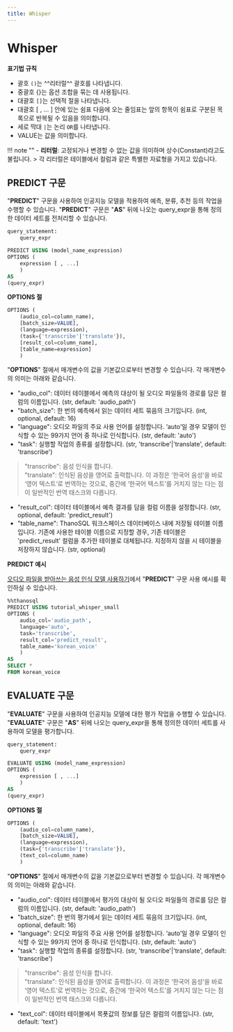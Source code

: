 ```yaml
---
title: Whisper
---
```


# __Whisper__

__표기법 규칙__

- 괄호 `()`는 ^^리터럴^^ 괄호를 나타냅니다.
- 중괄호 {}는 옵션 조합을 묶는 데 사용됩니다.
- 대괄호 `[]`는 선택적 절을 나타냅니다.
- 대괄호 [ , ... ] 안에 있는 쉼표 다음에 오는 줄임표는 앞의 항목이 쉼표로 구분된 
목록으로 반복될 수 있음을 의미합니다.
- 세로 막대 `|`는 논리 `OR`를 나타냅니다.
- VALUE는 값을 의미합니다.

!!! note ""
    - __리터럴__: 고정되거나 변경할 수 없는 값을 의미하며 상수(Constant)라고도 불립니다.
    > 각 리터럴은 테이블에서 컬럼과 같은 특별한 자료형을 가지고 있습니다.

## __PREDICT 구문__

"__PREDICT__" 구문을 사용하여 인공지능 모델을 적용하여 예측, 분류, 추천 등의 작업을 수행할 수 있습니다. "__PREDICT__" 구문은 "__AS__" 뒤에 나오는 query_expr을 통해 정의한 데이터 세트를 전처리할 수 있습니다.

```sql
query_statement:
    query_expr

PREDICT USING (model_name_expression)
OPTIONS (
    expression [ , ...]
    )
AS
(query_expr)
```

__OPTIONS 절__

```sql
OPTIONS (
    (audio_col=column_name),
    [batch_size=VALUE],
    (language=expression),
    (task={'transcribe'|'translate'}),
    [result_col=column_name],
    [table_name=expression]
    )
```

"__OPTIONS__" 절에서 매개변수의 값을 기본값으로부터 변경할 수 있습니다. 각 매개변수의 의미는 아래와 같습니다.

- "audio_col": 데이터 테이블에서 예측의 대상이 될 오디오 파일들의 경로를 담은 컬럼의 이름입니다. (str, default: 'audio_path')
- "batch_size": 한 번의 예측에서 읽는 데이터 세트 묶음의 크기입니다. (int, optional, default: 16)
- "language": 오디오 파일의 주요 사용 언어를 설정합니다. ‘auto’일 경우 모델이 인식할 수 있는 99가지 언어 중 하나로 인식합니다. (str, default: 'auto')
- "task": 실행할 작업의 종류를 설정합니다. (str, 'transcribe'|'translate', default: 'transcribe')
> "transcribe": 음성 인식을 합니다.  
> "translate": 인식된 음성을 영어로 출력합니다. 이 과정은 ‘한국어 음성‘을 바로 ‘영어 텍스트‘로 번역하는 것으로, 중간에 ‘한국어 텍스트’를 거치지 않는 다는 점이 일반적인 번역 태스크와 다릅니다.
- "result_col": 데이터 테이블에서 예측 결과를 담을 컬럼 이름을 설정합니다. (str, optional, default: 'predict_result')
- "table_name": ThanoSQL 워크스페이스 데이터베이스 내에 저장될 테이블 이름입니다. 기존에 사용한 테이블 이름으로 지정할 경우, 기존 테이블은 'predict_result' 컬럼을 추가한 테이블로 대체됩니다. 지정하지 않을 시 테이블을 저장하지 않습니다. (str, optional)

__PREDICT 예시__

[오디오 파일을 받아쓰는 음성 인식 모델 사용하기](/ko/tutorials/thanosql_ml/audio_recognition/speech_recognition2/)에서 "__PREDICT__" 구문 사용 예시를 확인하실 수 있습니다.

```sql
%%thanosql
PREDICT USING tutorial_whisper_small
OPTIONS (
    audio_col='audio_path',
    language='auto',
    task='transcribe',
    result_col='predict_result',
    table_name='korean_voice'
    )
AS
SELECT *
FROM korean_voice
```

## __EVALUATE 구문__

"__EVALUATE__" 구문을 사용하여 인공지능 모델에 대한 평가 작업을 수행할 수 있습니다. "__EVALUATE__" 구문은 "__AS__" 뒤에 나오는 query_expr을 통해 정의한 데이터 세트를 사용하여 모델을 평가합니다.

```sql
query_statement:
    query_expr

EVALUATE USING (model_name_expression)
OPTIONS (
    expression [ , ...]
    )
AS
(query_expr)
```

__OPTIONS 절__

```sql
OPTIONS (
    (audio_col=column_name),
    [batch_size=VALUE],
    (language=expression),
    (task={'transcribe'|'translate'}),
    (text_col=column_name)
    )
```

"__OPTIONS__" 절에서 매개변수의 값을 기본값으로부터 변경할 수 있습니다. 각 매개변수의 의미는 아래와 같습니다.

- "audio_col": 데이터 테이블에서 평가의 대상이 될 오디오 파일들의 경로를 담은 컬럼의 이름입니다. (str, default: 'audio_path')
- "batch_size": 한 번의 평가에서 읽는 데이터 세트 묶음의 크기입니다. (int, optional, default: 16)
- "language": 오디오 파일의 주요 사용 언어를 설정합니다. ‘auto’일 경우 모델이 인식할 수 있는 99가지 언어 중 하나로 인식합니다. (str, default: 'auto')
- "task": 실행할 작업의 종류를 설정합니다. (str, 'transcribe'|'translate', default: 'transcribe')
> "transcribe": 음성 인식을 합니다.  
> "translate": 인식된 음성을 영어로 출력합니다. 이 과정은 ‘한국어 음성‘을 바로 ‘영어 텍스트‘로 번역하는 것으로, 중간에 ‘한국어 텍스트’를 거치지 않는 다는 점이 일반적인 번역 태스크와 다릅니다.
- "text_col": 데이터 테이블에서 목푯값의 정보를 담은 컬럼의 이름입니다. (str, default: 'text')